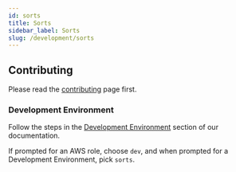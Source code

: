 ```yaml
---
id: sorts
title: Sorts
sidebar_label: Sorts
slug: /development/sorts
---
```


## Contributing

Please read the
[contributing](/development/contributing) page first.

### Development Environment

Follow the steps
in the [Development Environment](/development/setup) section of our documentation.

If prompted for an AWS role, choose `dev`,
and when prompted for a Development Environment, pick `sorts`.
